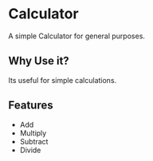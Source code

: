 # Calculator
A simple Calculator for general purposes.

## Why Use it?
Its useful for simple calculations.

## Features
* Add
* Multiply
* Subtract
* Divide
